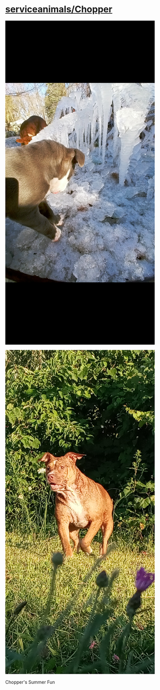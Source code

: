 <link rel="prerender" href="https://github.com/serviceanimals/Chopper">

# [serviceanimals/Chopper](https://github.com/serviceanimals/Chopper/)

[![Screenshot_20201202-111349.png](https://github.com/serviceanimals/Chopper/raw/master/Screenshot_20201202-111349.png)](https://github.com/serviceanimals/Chopper/raw/master/Screenshot_20201202-111349.png)

[![Screenshot_20200807-204420.png](https://github.com/serviceanimals/Chopper/raw/master/Screenshot_20200807-204420.png)](https://github.com/serviceanimals/Chopper/raw/master/Screenshot_20200807-204420.png)

Chopper's Summer Fun 

<!-- [Issues at this repository](https://github.com/serviceanimals/Chopper/issues)

[Pulls at this repository](https://github.com/serviceanimals/Chopper/pulls)

Chopper README.md EOF -->
